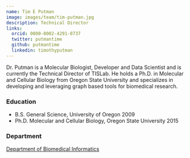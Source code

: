```yaml
---
name: Tim E Putman
image: images/team/tim-putman.jpg
description: Technical Director
links:
  orcid: 0000-0002-4291-0737
  twitter: putmantime
  github: putmantime
  linkedin: timothyputman
---
```


Dr. Putman is a Molecular Biologist, Developer and Data Scientist and is currently the Technical Director of TISLab. He holds a Ph.D. in Molecular and Cellular Biology from Oregon State University and specializes in developing and leveraging graph based tools for biomedical research.

### Education

- B.S. General Science, University of Oregon 2009
- Ph.D. Molecular and Cellular Biology, Oregon State University 2015

### Department

[Department of Biomedical Informatics](https://medschool.cuanschutz.edu/dbmi)